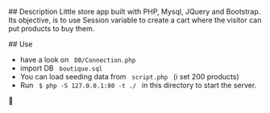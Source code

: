 #\# Description
 Little store app built with PHP, Mysql, JQuery and Bootstrap.
 Its objective, is to use Session variable to create a cart where the visitor can put products to buy them.
 
#\# Use
 - have a look on <code> DB/Connection.php </code> 
 - import DB <code> boutique.sql </code> 
 - You can load seeding data from <code> script.php </code> (i set 200 products)
 - Run <code> $ php -S 127.0.0.1:80 -t ./ </code> in this directory to start the server.

🍕